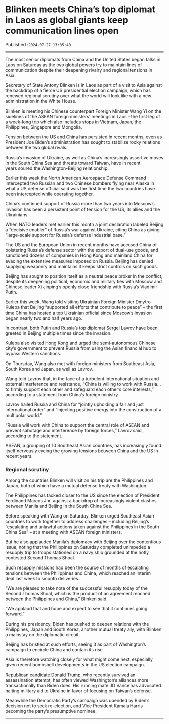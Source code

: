 # Blinken meets China’s top diplomat in Laos as global giants keep communication lines open

Published :`2024-07-27 13:35:40`

---

The most senior diplomats from China and the United States began talks in Laos on Saturday as the two global powers try to maintain lines of communication despite their deepening rivalry and regional tensions in Asia.

Secretary of State Antony Blinken is in Laos as part of a visit to Asia against the backdrop of a fierce US presidential election campaign, which has renewed regional scrutiny over what the world will look like with a new administration in the White House.

Blinken is meeting his Chinese counterpart Foreign Minister Wang Yi on the sidelines of the ASEAN foreign ministers’ meetings in Laos – the first leg of a week-long trip which also includes stops in Vietnam, Japan, the Philippines, Singapore and Mongolia.

Tension between the US and China has persisted in recent months, even as President Joe Biden’s administration has sought to stabilize rocky relations between the two global rivals.

Russia’s invasion of Ukraine, as well as China’s increasingly assertive moves in the South China Sea and threats toward Taiwan, have in recent years soured the Washington-Beijing relationship.

Earlier this week the North American Aerospace Defense Command intercepted two Russian and two Chinese bombers flying near Alaska in what a US defense official said was the first time the two countries have been intercepted while operating together.

China’s continued support of Russia more than two years into Moscow’s invasion has been a persistent point of tension for the US, its allies and the Ukrainians.

When NATO leaders met earlier this month a joint declaration labeled Beijing a “decisive enabler” of Russia’s war against Ukraine, citing China as giving “large-scale support for Russia’s defense industrial base.”

The US and the European Union in recent months have accused China of bolstering Russia’s defense sector with the export of dual-use goods, and sanctioned dozens of companies in Hong Kong and mainland China for evading the extensive measures imposed on Russia. Beijing has denied supplying weaponry and maintains it keeps strict controls on such goods.

Beijing has sought to position itself as a neutral peace broker in the conflict, despite its deepening political, economic and military ties with Moscow and Chinese leader Xi Jinping’s openly close friendship with Russia’s Vladimir Putin.

Earlier this week, Wang told visiting Ukrainian Foreign Minister Dmytro Kuleba that Beijing “supported all efforts that contribute to peace” – the first time China has hosted a top Ukrainian official since Moscow’s invasion began nearly two and half years ago.

In contrast, both Putin and Russia’s top diplomat Sergei Lavrov have been greeted in Beijing multiple times since the invasion.

Kuleba also visited Hong Kong and urged the semi-autonomous Chinese city’s government to prevent Russia from using the Asian financial hub to bypass Western sanctions.

On Thursday, Wang also met with foreign ministers from Southeast Asia, South Korea and Japan, as well as Lavrov.

Wang told Lavrov that, in the face of a turbulent international situation and external interference and resistance, “China is willing to work with Russia… to firmly support each other and safeguard each other’s core interests,” according to a statement from China’s foreign ministry.

Lavrov hailed Russia and China for “jointly upholding a fair and just international order” and “injecting positive energy into the construction of a multipolar world.”

“Russia will work with China to support the central role of ASEAN and prevent sabotage and interference by foreign forces,” Lavrov said, according to the statement.

ASEAN, a grouping of 10 Southeast Asian countries, has increasingly found itself nervously eyeing the growing tensions between China and the US in recent years.

### Regional scrutiny

Among the countries Blinken will visit on his trip are the Philippines and Japan, both of which have a mutual defense treaty with Washington.

The Philippines has tacked closer to the US since the election of President Ferdinand Marcos Jnr. against a backdrop of increasingly violent clashes between Manila and Beijing in the South China Sea.

Before speaking with Wang on Saturday, Blinken urged Southeast Asian countries to work together to address challenges – including Beijing’s “escalating and unlawful actions taken against the Philippines in the South China Sea” – at a meeting with ASEAN foreign ministers.

But he also applauded Manila’s diplomacy with Beijing over the contentious issue, noting that the Philippines on Saturday completed unimpeded a resupply trip to troops stationed on a navy ship grounded at the hotly contested Second Thomas Shoal.

Such resupply missions had been the source of months of escalating tensions between the Philippines and China, which reached an interim deal last week to smooth deliveries.

“We are pleased to take note of the successful resupply today of the Second Thomas Shoal, which is the product of an agreement reached between the Philippines and China,” Blinken said.

“We applaud that and hope and expect to see that it continues going forward.”

During his presidency, Biden has pushed to deepen relations with the Philippines, Japan and South Korea, another mutual treaty ally, with Blinken a mainstay on the diplomatic circuit.

Beijing has bristled at such efforts, seeing it as part of Washington’s campaign to encircle China and contain its rise.

Asia is therefore watching closely for what might come next, especially given recent bombshell developments in the US election campaign.

Republican candidate Donald Trump, who recently survived an assassination attempt, has often viewed Washington’s alliances more transactionally than Biden does. His running mate JD Vance has advocated halting military aid to Ukraine in favor of focusing on Taiwan’s defense.

Meanwhile the Democratic Party’s campaign was upended by Biden’s decision not to seek re-election, and Vice President Kamala Harris becoming the party’s presumptive nominee.

---

